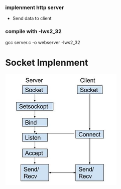 ### implenment http server

-  Send data to client


### compile with -lws2_32
gcc server.c -o webserver -lws2_32


# Socket Implenment

![Example Image](model.jpg)
